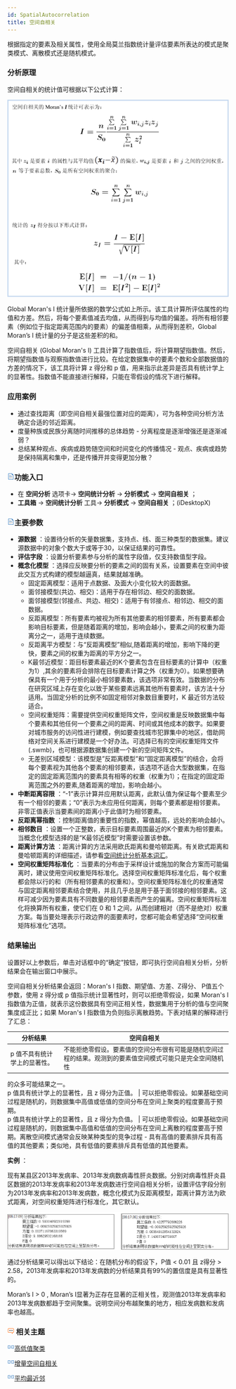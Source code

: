 ```yaml
---
id: SpatialAutocorrelation
title: 空间自相关
---
```

根据指定的要素及相关属性，使用全局莫兰指数统计量评估要素所表达的模式是聚类模式、离散模式还是随机模式。

### 分析原理

空间自相关的统计值可根据以下公式计算：

![](img/AutoCorrelationPrinciple.png)

Global Moran's I
统计量所依据的数学公式如上所示。该工具计算所评估属性的均值和方差。然后，将每个要素值减去均值，从而得到与均值的偏差。将所有相邻要素（例如位于指定距离范围内的要素）的偏差值相乘，从而得到差积，Global
Moran’s I 统计量的分子是这些差积的和。

空间自相关 (Global Moran's I)
工具计算了指数值后，将计算期望指数值。然后，将期望指数值与观察指数值进行比较。在给定数据集中的要素个数和全部数据值的方差的情况下，该工具将计算 z 得分和
p 值，用来指示此差异是否具有统计学上的显著性。指数值不能直接进行解释，只能在零假设的情况下进行解释。

### 应用案例

  * 通过查找距离（即空间自相关最强位置对应的距离），可为各种空间分析方法确定合适的邻近距离。
  * 度量种族或民族分离随时间推移的总体趋势 - 分离程度是逐渐增强还是逐渐减弱？
  * 总结某种观点、疾病或趋势随空间和时间变化的传播情况 - 观点、疾病或趋势是保持隔离和集中，还是传播开并变得更加分散？

### ![](../../img/read.gif)功能入口

  * 在 **空间分析** 选项卡-> **空间统计分析** -> **分析模式** -> **空间自相关** ；
  * **工具箱** -> **空间统计分析** 工具-> **分析模式** -> **空间自相关** ；(iDesktopX)

### ![](../../img/read.gif)主要参数

  * **源数据** ：设置待分析的矢量数据集，支持点、线、面三种类型的数据集。建议源数据中的对象个数大于或等于30，以保证结果的可靠性。
  * **评估字段** ：设置分析要素参与分析的属性字段值，仅支持数值型字段。
  * **概念化模型** ：选择应反映要分析的要素之间的固有关系，设置要素在空间中彼此交互方式构建的模型越逼真，结果就越准确。 
    * 固定距离模型：适用于点数据、及面大小变化较大的面数据。
    * 面邻接模型(共边、相交)：适用于存在相邻边、相交的面数据。
    * 面邻接模型(邻接点、共边、相交)：适用于有邻接点、相邻边、相交的面数据。
    * 反距离模型：所有要素均被视为所有其他要素的相邻要素，所有要素都会影响目标要素，但是随着距离的增加，影响会越小，要素之间的权重为距离分之一，适用于连续数据。
    * 反距离平方模型：与“反距离模型”相似,随着距离的增加，影响下降的更快，要素之间的权重为距离的平方分之一。
    * K最邻近模型：距目标要素最近的K个要素包含在目标要素的计算中（权重为1）,其余的要素将会排除在目标要素计算之外（权重为0）。如果想要确保具有一个用于分析的最小相邻要素数，该选项非常有效。当数据的分布在研究区域上存在变化以致于某些要素远离其他所有要素时，该方法十分适用。当固定分析的比例不如固定相邻对象数目重要时，K 最近邻方法较适合。
    * 空间权重矩阵：需要提供空间权重矩阵文件，空间权重是反映数据集中每个要素和其他任何一个要素之间的距离、时间或其他成本的数字。如果要对城市服务的访问性进行建模，例如要查找城市犯罪集中的地区，借助网络对空间关系进行建模是一个好办法。可选择已有的空间权重矩阵文件 (.swmb)，也可根据源数据集创建一个新的空间矩阵文件。
    * 无差别区域模型：该模型是”反距离模型”和”固定距离模型”的结合，会将每个要素视为其他各个要素的相邻要素，该选项不适合大型数据集，在指定的固定距离范围内的要素具有相等的权重（权重为1）；在指定的固定距离范围之外的要素,随着距离的增加，影响会越小。
  * **中断距离容限** ：“-1”表示计算并应用默认距离，此默认值为保证每个要素至少有一个相邻的要素；“0”表示为未应用任何距离，则每个要素都是相邻要素。非零正值表示当要素间的距离小于此值时为相邻要素。
  * **反距离幂指数** ：控制距离值的重要性的指数，幂值越高，远处的影响会越小。
  * **相邻数目** ：设置一个正整数，表示目标要素周围最近的K个要素为相邻要素。当概念化模型选择的是“K最邻近模型”时需要设置该参数。
  * **距离计算方法** ：距离计算的方法采用欧氏距离和曼哈顿距离。有关欧式距离和曼哈顿距离的详细描述，请参看[空间统计分析基本词汇](BasicVocabulary)。
  * **空间权重矩阵标准化** ：当要素的分布由于采样设计或施加的聚合方案而可能偏离时，建议使用空间权重矩阵标准化。选择空间权重矩阵标准化后，每个权重都会除以行的和（所有相邻要素的权重和）。空间权重矩阵标准化的权重通常与固定距离相邻要素结合使用，并且几乎总是用于基于面邻接的相邻要素。这样可减少因为要素具有不同数量的相邻要素而产生的偏离。空间权重矩阵标准化将换算所有权重，使它们在 0 和 1 之间，从而创建相对（而不是绝对）权重方案。每当要处理表示行政边界的面要素时，您都可能会希望选择“空间权重矩阵标准化”选项。

### 结果输出

设置好以上参数后，单击对话框中的“确定”按钮，即可执行空间自相关分析，分析结果会在输出窗口中展示。

空间自相关分析结果会返回：Moran's I 指数、期望值、方差、Z得分、 P值五个参数，使用 z 得分或 p 值指示统计显著性时，则可以拒绝零假设，如果 Moran's I 指数值为正值，就表示这份数据具有空间正相关性，数据集用于分析的值与空间聚集度成正比；如果 Moran's I 指数值为负则指示离散趋势。下表对结果的解释进行了汇总：

**分析结果** | **空间自相关**  
---|---  
p 值不具有统计学上的显著性。 | 不能拒绝零假设。要素值的空间分布很有可能是随机空间过程的结果。观测到的要素值空间模式可能只是完全空间随机性
的众多可能结果之一。  
p 值具有统计学上的显著性，且 z 得分为正值。 | 可以拒绝零假设。如果基础空间过程是随机的，则数据集中高值或低值的空间分布在空间上聚类的程度要高于预期。  
p 值具有统计学上的显著性，且 z 得分为负值。 |
可以拒绝零假设。如果基础空间过程是随机的，则数据集中高值和低值的空间分布在空间上离散的程度要高于预期。离散空间模式通常会反映某种类型的竞争过程 -
具有高值的要素排斥具有高值的其他要素；类似地，具有低值的要素排斥具有低值的其他要素。  
  
**实例** ：

现有某县区2013年发病率、2013年发病数病毒性肝炎数据。分别对病毒性肝炎县区数据的2013年发病率和2013年发病数进行空间自相关分析，设置评估字段分别为2013年发病率和2013年发病数，概念化模式为反距离模型，距离计算方法为欧式距离，对空间权重矩阵进行标准化，其它默认。

![](img/SpatialAutocorrlateResult.png)

通过分析结果可以得出以下结论：在随机分布的假设下，P值 < 0.01 且 z得分 > 2.58，2013年发病率和2013年发病数的分析结果具有99%的置信度是具有显著性的。

Moran’s I > 0 , Moran’s I显著为正存在显著的正相关性，观测值2013年发病率和2013年发病数都趋于空间聚集。说明空间分布越聚集的地方，相应发病数和发病率也越高。

### ![](img/seealso.png) 相关主题

![](img/smalltitle.png)[高低值聚类](HighLowClustering)

![](img/smalltitle.png)[增量空间自相关](IncrementalSpatialAutocorrelation)

![](img/smalltitle.png)[平均最近邻](AverageNearestNeighbor)


